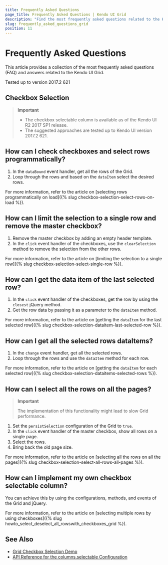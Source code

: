 ```yaml
---
title: Frequently Asked Questions
page_title: Frequently Asked Questions | Kendo UI Grid
description: "Find the most frequently asked questions related to the Kendo UI Grid widget and their answers."
slug: frequently_asked_questions_grid
position: 11
---
```


# Frequently Asked Questions

This article provides a collection of the most frequently asked questions (FAQ) and answers related to the Kendo UI Grid.

Tested up to version 2017.2 621

## Checkbox Selection

> **Important**
> * The checkbox selectable column is available as of the Kendo UI R2 2017 SP1 release.
> * The suggested approaches are tested up to Kendo UI version 2017.2 621.

## How can I check checkboxes and select rows programmatically?

1. In the `dataBound` event handler, get all the rows of the Grid.
1. Loop through the rows and based on the `dataItem` select the desired rows.

For more information, refer to the article on [selecting rows programmatically on load]({% slug checkbox-selection-select-rows-on-load %}).

## How can I limit the selection to a single row and remove the master checkbox?

1. Remove the master checkbox by adding an empty header template.
1. In the `click` event handler of the checkboxes, use the `clearSelection` method to remove the selection from the other rows.

For more information, refer to the article on [limiting the selection to a single row]({% slug checkbox-selection-select-single-row %}).

## How can I get the data item of the last selected row?

1. In the `click` event handler of the checkboxes, get the row by using the `closest` jQuery method.
1. Get the row data by passing it as a parameter to the `dataItem` method.

For more information, refer to the article on [getting the `dataItem` for the last selected row]({% slug checkbox-selection-dataitem-last-selected-row %}).

## How can I get all the selected rows dataItems?

1. In the `change` event handler, get all the selected rows.
1. Loop through the rows and use the `dataItem` method for each row.

For more information, refer to the article on [getting the `dataItem` for each selected row]({% slug checkbox-selection-dataitems-selected-rows %}).

## How can I select all the rows on all the pages?

> **Important**
>
> The implementation of this functionality might lead to slow Grid performance.

1. Set the `persistSelection` configuration of the Grid to `true`.
1. In the `click` event handler of the master checkbox, show all rows on a single page.
1. Select the rows.
1. Bring back the old page size.

For more information, refer to the article on [selecting all the rows on all the pages]({% slug checkbox-selection-select-all-rows-all-pages %}).

## How can I implement my own checkbox selectable column?

You can achieve this by using the configurations, methods, and events of the Grid and jQuery.

For more information, refer to the article on [selecting multiple rows by using checkboxes]({% slug howto_select_deselect_all_rowswith_checkboxes_grid %}).

## See Also

* [Grid Checkbox Selection Demo](http://demos.telerik.com/kendo-ui/grid/checkbox-selection)
* [API Reference for the columns.selectable Configuration](http://docs.telerik.com/kendo-ui/api/javascript/ui/grid#configuration-columns.selectable)
